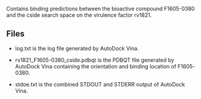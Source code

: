 Contains binding predictions between the bioactive compound F1605-0380 and the cside search space on the virulence factor rv1821.

## Files

- log.txt is the log file generated by AutoDock Vina.

- rv1821_F1605-0380_cside.pdbqt is the PDBQT file generated by AutoDock Vina containing the orientation and binding location of F1605-0380.

- stdoe.txt is the combined STDOUT and STDERR output of AutoDock Vina.

